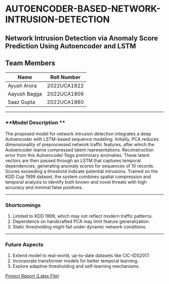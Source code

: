 # AUTOENCODER-BASED-NETWORK-INTRUSION-DETECTION

## Network Intrusion Detection via Anomaly Score Prediction Using Autoencoder and LSTM

## Team Members

| Name         | Roll Number |
| ------------ | ----------- |
| Ayush Arora  | 2022UCA1822 |
| Aayush Bagga | 2022UCA1806 |
| Saaz Gupta   | 2022UCA1860 |

---

### **Model Description **

The proposed model for network intrusion detection integrates a deep Autoencoder with LSTM-based sequence modeling. Initially, PCA reduces dimensionality of preprocessed network traffic features, after which the Autoencoder learns compressed latent representations. Reconstruction error from this Autoencoder flags preliminary anomalies. These latent vectors are then passed through an LSTM that captures temporal dependencies, generating anomaly scores for sequences of 10 records. Scores exceeding a threshold indicate potential intrusions. Trained on the KDD Cup 1999 dataset, the system combines spatial compression and temporal analysis to identify both known and novel threats with high accuracy and minimal false positives.

---

### **Shortcomings**

1. Limited to KDD 1999, which may not reflect modern traffic patterns.
2. Dependence on handcrafted PCA may limit feature generalization.
3. Static thresholding might fail under dynamic network conditions.

---

### **Future Aspects**

1. Extend model to real-world, up-to-date datasets like CIC-IDS2017.
2. Incorporate transformer models for better temporal learning.
3. Explore adaptive thresholding and self-learning mechanisms.

[Project Report (Latex File)](https://www.overleaf.com/read/pqhsmsmfrhsw#a286a0)
